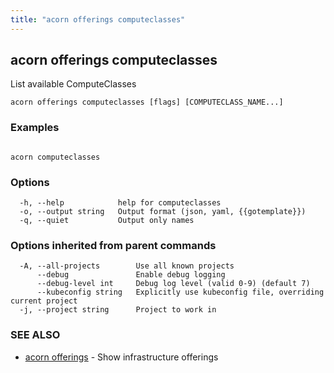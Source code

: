 ```yaml
---
title: "acorn offerings computeclasses"
---
```

## acorn offerings computeclasses

List available ComputeClasses

```
acorn offerings computeclasses [flags] [COMPUTECLASS_NAME...]
```

### Examples

```

acorn computeclasses
```

### Options

```
  -h, --help            help for computeclasses
  -o, --output string   Output format (json, yaml, {{gotemplate}})
  -q, --quiet           Output only names
```

### Options inherited from parent commands

```
  -A, --all-projects        Use all known projects
      --debug               Enable debug logging
      --debug-level int     Debug log level (valid 0-9) (default 7)
      --kubeconfig string   Explicitly use kubeconfig file, overriding current project
  -j, --project string      Project to work in
```

### SEE ALSO

* [acorn offerings](acorn_offerings.md)	 - Show infrastructure offerings

